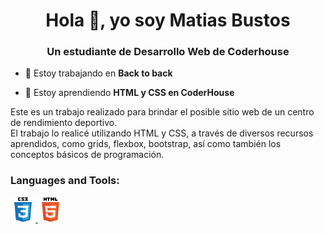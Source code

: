 
<h1 align="center">Hola 👋, yo soy Matias Bustos</h1>
<h3 align="center">Un estudiante de Desarrollo Web de Coderhouse</h3>

- 🔭 Estoy trabajando en **Back to back**

- 🌱 Estoy aprendiendo **HTML y CSS en CoderHouse**

<p align="left">
Este es un trabajo realizado para brindar el posible sitio web de un centro de rendimiento deportivo. <br>
El trabajo lo realicé utilizando HTML y CSS, a través de diversos recursos aprendidos, como grids, flexbox, bootstrap, así como también los conceptos básicos de programación.
</p>

<h3 align="left">Languages and Tools:</h3>
<p align="left"> <a href="https://www.w3schools.com/css/" target="_blank" rel="noreferrer"> <img src="https://raw.githubusercontent.com/devicons/devicon/master/icons/css3/css3-original-wordmark.svg" alt="css3" width="40" height="40"/> </a> <a href="https://www.w3.org/html/" target="_blank" rel="noreferrer"> <img src="https://raw.githubusercontent.com/devicons/devicon/master/icons/html5/html5-original-wordmark.svg" alt="html5" width="40" height="40"/> </a> </p>
